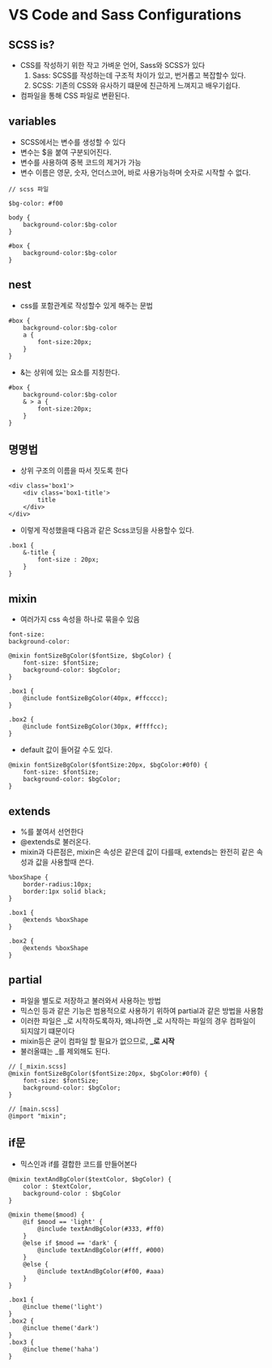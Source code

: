 # VS Code and Sass Configurations

## SCSS is?

- CSS를 작성하기 위한 작고 가벼운 언어, Sass와 SCSS가 있다
    1. Sass: SCSS를 작성하는데 구조적 차이가 있고, 번거롭고 복잡할수 있다.
    2. SCSS: 기존의 CSS와 유사하기 떄문에 친근하게 느껴지고 배우기쉽다.
- 컴파일을 통해 CSS 파일로 변환된다.


## variables

- SCSS에서는 변수를 생성할 수 있다
- 변수는 $을 붙여 구분되어진다.
- 변수를 사용하여 중복 코드의 제거가 가능
- 변수 이름은 영문, 숫자, 언더스코어, 바로 사용가능하며 숫자로 시작할 수 없다.

```
// scss 파일

$bg-color: #f00

body {
    background-color:$bg-color
}

#box {
    background-color:$bg-color
}

```

## nest

- css를 포함관계로 작성할수 있게 해주는 문법

```
#box {
    background-color:$bg-color
    a {
        font-size:20px;
    }
}
```

- &는 상위에 있는 요소를 지칭한다.

```
#box {
    background-color:$bg-color
    & > a {
        font-size:20px;
    }
}
```

## 명명법
- 상위 구조의 이름을 따서 짓도록 한다

```
<div class='box1'>
    <div class='box1-title'>
        title
    </div>
</div>
```

- 이렇게 작성했을때 다음과 같은 Scss코딩을 사용할수 있다.

```
.box1 {
    &-title {
        font-size : 20px;
    }
}
```

## mixin

- 여러가지 css 속성을 하나로 묶을수 있음

```
font-size:
background-color:

@mixin fontSizeBgColor($fontSize, $bgColor) {
    font-size: $fontSize;
    background-color: $bgColor;
}

.box1 {
    @include fontSizeBgColor(40px, #ffcccc);
}

.box2 {
    @include fontSizeBgColor(30px, #ffffcc);
}
```

- default 값이 들어갈 수도 있다.

```
@mixin fontSizeBgColor($fontSize:20px, $bgColor:#0f0) {
    font-size: $fontSize;
    background-color: $bgColor;
}
```

## extends

- %를 붙여서 선언한다
- @extends로 불러온다.
- mixin과 다른점은, mixin은 속성은 같은데 값이 다를때, extends는 완전히 같은 속성과 값을 사용할때 쓴다.

```
%boxShape {
    border-radius:10px;
    border:1px solid black;
}

.box1 {
    @extends %boxShape
}

.box2 {
    @extends %boxShape
}

```


## partial

- 파일을 별도로 저장하고 불러와서 사용하는 방법
- 믹스인 등과 같은 기능은 범용적으로 사용하기 위하여 partial과 같은 방법을 사용함
- 이러한 파일은 _로 시작하도록하자, 왜냐하면 _로 시작하는 파일의 경우 컴파일이 되지않기 떄문이다
- mixin등은 굳이 컴파일 할 필요가 없으므로, **_로 시작**
- 불러올떄는 _를 제외해도 된다.

```
// [_mixin.scss]
@mixin fontSizeBgColor($fontSize:20px, $bgColor:#0f0) {
    font-size: $fontSize;
    background-color: $bgColor;
}

// [main.scss]
@import "mixin";
```

## if문

- 믹스인과 if를 결합한 코드를 만들어본다

```
@mixin textAndBgColor($textColor, $bgColor) {
    color : $textColor,
    background-color : $bgColor
}

@mixin theme($mood) {
    @if $mood == 'light' {
        @include textAndBgColor(#333, #ff0)
    }
    @else if $mood == 'dark' {
        @include textAndBgColor(#fff, #000)
    }
    @else {
        @include textAndBgColor(#f00, #aaa)
    }
}

.box1 { 
    @inclue theme('light')
}
.box2 { 
    @inclue theme('dark')
}
.box3 { 
    @inclue theme('haha')
}
```